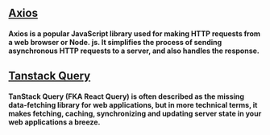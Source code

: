 ## [Axios](https://axios-http.com/)
#### Axios is **a popular JavaScript library used for making HTTP requests from a web browser or Node.** **js**. It simplifies the process of sending asynchronous HTTP requests to a server, and also handles the response.

## [Tanstack Query](https://tanstack.com/query/latest)
#### TanStack Query (FKA React Query) is often described as the missing data-fetching library for web applications, but in more technical terms, it makes **fetching, caching, synchronizing and updating server state** in your web applications a breeze.